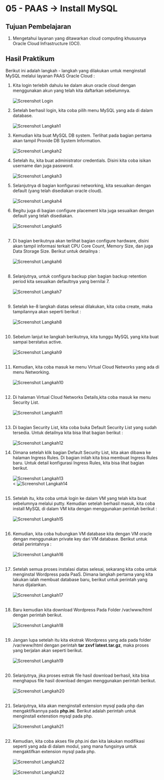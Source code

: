 # 05 - PAAS -> Install MySQL

## Tujuan Pembelajaran

1. Mengetahui layanan yang ditawarkan cloud computing khususnya Oracle Cloud 
Infrastructure (OCI).

## Hasil Praktikum

Berikut ini adalah langkah - langkah yang dilakukan untuk menginstall MySQL melalui layanan PAAS Oracle Cloud :
1. Kita login terlebih dahulu ke dalam akun oracle cloud dengan menggunakan akun yang telah kita daftarkan sebelumnya. <br><br>
![Screenshot Login](img/login.png)

2. Setelah berhasil login, kita coba pilih menu MySQL yang ada di dalam database. <br><br>
![Screenshot Langkah1](img/langkah1.png)

3. Kemudian kita buat MySQL DB system. Terlihat pada bagian pertama akan tampil Provide DB System Information.<br><br>
![Screenshot Langkah2](img/langkah3.png)

4. Setelah itu, kita buat administrator credentials. Disini kita coba isikan username dan juga password.<br><br>
![Screenshot Langkah3](img/langkah4.png)

5. Selanjutnya di bagian konfigurasi networking, kita sesuaikan dengan default (yang telah disediakan oracle cloud). <br><br>
![Screenshot Langkah4](img/langkah5.png)

6. Begitu juga di bagian configure placement kita juga sesuaikan dengan default yang telah disediakan.<br><br>
![Screenshot Langkah5](img/langkah6.png) <br><br>

7. Di bagian berikutnya akan terlihat bagian configure hardware, disini akan tampil informasi terkait CPU Core Count, Memory Size, dan juga Data Storage Size. Berikut untuk detailnya :<br><br>
![Screenshot Langkah6](img/langkah7.png) <br><br>

8. Selanjutnya, untuk configura backup plan bagian backup retention period kita sesuaikan defaultnya yang bernilai 7.<br><br>
![Screenshot Langkah7](img/langkah8.png) <br><br>

9. Setelah ke-8 langkah diatas selesai dilakukan, kita coba create, maka tampilannya akan seperti berikut :<br><br>
![Screenshot Langkah8](img/langkah9.png) <br><br>

10. Sebelum lanjut ke langkah berikutnya, kita tunggu MySQL yang kita buat sampai berstatus active.<br><br>
![Screenshot Langkah9](img/langkah10.png) <br><br>

11. Kemudian, kita coba masuk ke menu Virtual Cloud Networks yang ada di menu Networking.<br><br>
![Screenshot Langkah10](img/langkah11.png) <br><br>

12. Di halaman Virtual Cloud Networks Details,kita coba masuk ke menu Security List.<br><br>
![Screenshot Langkah11](img/langkah13.png) <br><br>

13. Di bagian Security List, kita coba buka Default Security List yang sudah tersedia. Untuk detailnya kita bisa lihat bagian berikut :<br><br> 
![Screenshot Langkah12](img/langkah13.png) <br>

14. Dimana setelah klik bagian Default Security List, kita akan dibawa ke halaman Ingress Rules. Di bagian inilah kita bisa membuat Ingress Rules baru. Untuk detail konfigurasi Ingress Rules, kita bisa lihat bagian berikut.<br><br>
![Screenshot Langkah13](img/langkah14.png) <br><
![Screenshot Langkah14](img/langkah15.png) <br><br>

15. Setelah itu, kita coba untuk login ke dalam VM yang telah kita buat sebelumnya melalui putty. Kemudian setelah berhasil masuk, kita coba install MySQL di dalam VM kita dengan menggunakan perintah berikut :<br><br>
![Screenshot Langkah15](img/langkah16.png) <br><br>

16. Kemudian, kita coba hubungkan VM database kita dengan VM oracle dengan menggunakan private key dari VM database. Berikut untuk detail perintahnya :<br><br>
![Screenshot Langkah16](img/langkah17.png) <br><br>

17. Setelah semua proses instalasi diatas selesai, sekarang kita coba untuk menginstal Wordpress pada PaaS. Dimana langkah pertama yang kita lakukan ialah membuat database baru, berikut untuk perintah yang harus dijalankan.<br><br>
![Screenshot Langkah17](img/langkah18.png) <br><br>

18. Baru kemudian kita download Wordpress Pada Folder /var/www/html dengan perintah berikut.<br><br>
![Screenshot Langkah18](img/langkah19.png) <br><br>

19. Jangan lupa setelah itu kita ekstrak Wordpress yang ada pada folder /var/www/html dengan perintah <b>tar zxvf latest.tar.gz</b>, maka proses yang berjalan akan seperti berikut.<br><br>
![Screenshot Langkah19](img/langkah20.png) <br><br>

20. Selanjutnya, jika proses estrak file hasil download berhasil, kita bisa menghapus file hasil download dengan menggunakan perintah berikut.<br><br>
![Screenshot Langkah20](img/langkah21.png) <br><br>

21. Selanjutnya, kita akan menginstall extension mysql pada php dan mengaktifkannya pada <b>php.ini</b>. Berikut adalah perintah untuk menginstall extenstion mysql pada php. <br><br>
![Screenshot Langkah21](img/langkah22.png) <br><br>

22. Kemudian, kita coba akses file php.ini dan kita lakukan modifikasi seperti yang ada di dalam modul, yang mana fungsinya untuk mengaktifkan extension mysql pada php.<br><br>
![Screenshot Langkah22](img/langkah28.png) <br><br>
![Screenshot Langkah22](img/langkah27.png) <br><br>

#

